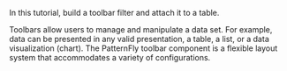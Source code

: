 In this tutorial, build a toolbar filter and attach it to a table.



Toolbars allow users to manage and manipulate a data set. For example, data can be presented in any valid presentation, a table, a list, or a data visualization (chart). The PatternFly toolbar component is a flexible layout system that accommodates a variety of configurations.